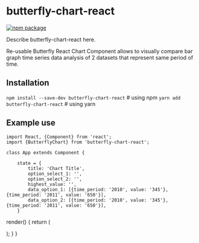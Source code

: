 # butterfly-chart-react

[![npm package][npm-badge]][npm]

Describe butterfly-chart-react here.

[npm-badge]: https://img.shields.io/npm/v/npm-package.png?style=flat-square
[npm]: https://www.npmjs.org/package/npm-package

Re-usable Butterfly React Chart Component allows to visually compare bar graph time series data analysis of 2 datasets that represent same period of time.  

## Installation  

`npm install --save-dev butterfly-chart-react` # using npm 
`yarn add butterfly-chart-react`               # using yarn

## Example use  

```
import React, {Component} from 'react';
import {ButterflyChart} from 'butterfly-chart-react';  

class App extends Component {

    state = { 
        title: 'Chart Title',
        option_select_1: '',
        option_select_2: '',
        highest_value: '',
        data_option_1: [{time_period: '2010', value: '345'}, {time_period: '2011', value: '650'}],
        data_option_2: [{time_period: '2010', value: '345'}, {time_period: '2011', value: '650'}],
    }
```
  render() {
    return (
      <div className="App">
        <ButterflyChart 
            title={this.state.title}
            option_select_1={this.state.option_select_1}
            option_select_2={this.state.option_select_2}
            data_option_1={this.state.data_option_1}
            data_option_2={this.state.data_option_2}
            highest_value={this.state.highest_value}
        />
      </div>
    );
  }
}
```
